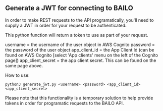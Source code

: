 ## Generate a JWT for connecting to BAILO ##

In order to make REST requests to the API programatically, you'll need to supply a JWT in order for your request to be authenticated. 

This python function will return a token to use as part of your request.

username = the username of the user object in AWS Cognito
password = the password of the user object
app_client_id = the App Client Id (can be found on AWS Cognito [select 'App clients' menu on the left of the Cognito page])
app_client_secret = the app client secret. This can be found on the same page above. 

How to use:

```
python3 generate_jwt.py <username> <password> <app_client_id> <app_client_secret>
```

Please note that this functionality is a temporary solution to help provide tokens in order for programatic requests to the BAILO API.
